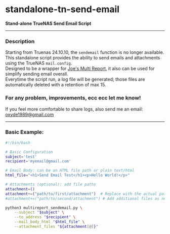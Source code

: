 # standalone-tn-send-email

**Stand-alone TrueNAS Send Email Script**

---

### Description
Starting from Truenas 24.10.10, the `sendemail` function is no longer available.  <br>
This standalone script provides the ability to send emails and attachments using the TrueNAS `mail.config`.<br>
Designed to be a wrapper for <a href="https://github.com/JoeSchmuck/Multi-Report">Joe's Multi Report</a>, it also can be used for simplify sending email overall.<br>
Everytime the script run, a log file will be generated; those files are automatically deleted with a retention of max 15. <br>

### For any problem, improvements, ecc ecc let me know!
If you feel more comfortable to share logs, also send me an email: oxyde1989@gmail.com

---

### Basic Example:

```bash
#!/bin/bash

# Basic Configuration
subject='test' 
recipient='myemail@gmail.com'

# Email Body: can be an HTML file path or plain text/html
html_file="<h1>Send Email Test</h1><p>Hello World!</p>"

# Attachments (optional): add file paths
attachment=() 
attachment+=("path/to/first/attachment")  # Replace with the actual path
#attachment+=("path/to/second/attachment") # Add additional files as needed

python3 multireport_sendemail.py \
    --subject "$subject" \
    --to_address "$recipient" \
    --mail_body_html "$html_file" \
    --attachment_files "${attachment[@]}"
